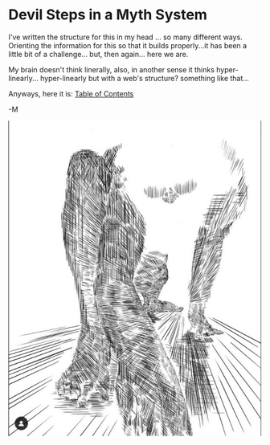 # Devil Steps in a Myth System

I've written the structure for this in my head ... so many different ways. Orienting the information for this so that it builds properly...it has been a little bit of a challenge... but, then again... here we are.

My brain doesn't think linerally, also, in another sense it thinks hyper-linearly... hyper-linearly but with a web's structure? something like that... 

Anyways, here it is: [Table of Contents](https://github.com/mycroftwilde/devil-steps-in-a-myth-system/tree/main/ref_guide)

-M



![BannerLogoMid](/art/MW.png?raw=true "BannerMid")
